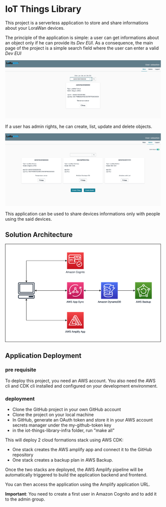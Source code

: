 # IoT Things Library

This project is a serverless application to store and share informations about your LoraWan devices.

The principle of the application is simple: a user can get informations about an object only if he can provide its *Dev EUI*. As a consequence, the main page of the project is a simple search field where the user can enter a valid *Dev EUI*

![Main screen](doc/mainscreen2.png)

If a user has admin rights, he can create, list, update and delete objects.

![Admin screen](doc/admin.png)

This application can be used to share devices informations only with people using the said devices.

## Solution Architecture

![Archi](doc/Archi.png)

## Application Deployment

### pre requisite
To deploy this project, you need an AWS account. You also need the AWS cli and CDK cli installed and configured on your development environment.

### deployment
- Clone the GitHub project in your own GitHub account
- Clone the project on your local machine
- In GitHub, generate an OAuth token and store it in your AWS account secrets manager under the my-github-token key
- in the iot-things-library-infra folder, run "make all"

This will deploy 2 cloud formations stack using AWS CDK:
- One stack creates the AWS amplify app and connect it to the GitHub repository
- One stack creates a backup plan in AWS Backup.

Once the two stacks are deployed, the AWS Amplify pipeline will be automatically triggered to build the application backend and frontend.

You can then access the application using the Amplify application URL.

**Important**: You need to create a first user in Amazon Cognito and to add it to the admin group.

